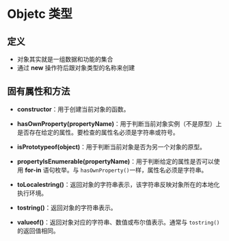 # Objetc 类型

## 定义

- 对象其实就是一组数据和功能的集合
- 通过 **new** 操作符后跟对象类型的名称来创建

## 固有属性和方法

- **constructor**：用于创建当前对象的函数。

- **hasOwnProperty(propertyName)**：用于判断当前对象实例（不是原型）上是否存在给定的属性。要检查的属性名必须是字符串或符号。

- **isPrototypeof(object)**：用于判断当前对象是否为另一个对象的原型。
- **propertyIsEnumerable(propertyName)**：用于判断给定的属性是否可以使用 **for-in** 语句枚举。与 `hasOwnProperty()`一样，属性名必须是字符串。

- **toLocalestring()**：返回对象的字符串表示，该字符串反映对象所在的本地化执行环境。
- **tostring()**：返回对象的字符串表示。

- **valueof()**：返回对象对应的字符串、数值或布尔值表示。通常与 `tostring()` 的返回值相同。